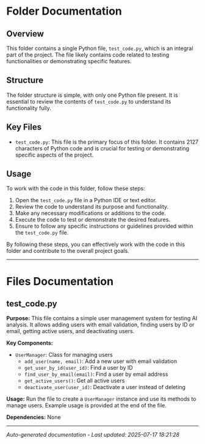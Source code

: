 # Folder Documentation

## Overview
This folder contains a single Python file, `test_code.py`, which is an integral part of the project. The file likely contains code related to testing functionalities or demonstrating specific features.

## Structure
The folder structure is simple, with only one Python file present. It is essential to review the contents of `test_code.py` to understand its functionality fully.

## Key Files
- `test_code.py`: This file is the primary focus of this folder. It contains 2127 characters of Python code and is crucial for testing or demonstrating specific aspects of the project.

## Usage
To work with the code in this folder, follow these steps:
1. Open the `test_code.py` file in a Python IDE or text editor.
2. Review the code to understand its purpose and functionality.
3. Make any necessary modifications or additions to the code.
4. Execute the code to test or demonstrate the desired features.
5. Ensure to follow any specific instructions or guidelines provided within the `test_code.py` file.

By following these steps, you can effectively work with the code in this folder and contribute to the overall project goals.

---

# Files Documentation

## test_code.py

**Purpose:** This file contains a simple user management system for testing AI analysis. It allows adding users with email validation, finding users by ID or email, getting active users, and deactivating users.

**Key Components:**
- `UserManager`: Class for managing users
  - `add_user(name, email)`: Add a new user with email validation
  - `get_user_by_id(user_id)`: Find a user by ID
  - `find_user_by_email(email)`: Find a user by email address
  - `get_active_users()`: Get all active users
  - `deactivate_user(user_id)`: Deactivate a user instead of deleting

**Usage:** Run the file to create a `UserManager` instance and use its methods to manage users. Example usage is provided at the end of the file.

**Dependencies:** None

---
*Auto-generated documentation - Last updated: 2025-07-17 18:21:28*
